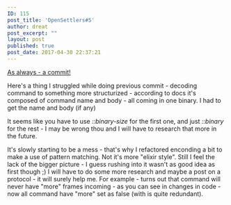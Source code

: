```yaml
---
ID: 115
post_title: 'OpenSettlers#5'
author: dreat
post_excerpt: ""
layout: post
published: true
post_date: 2017-04-30 22:37:21
---
```

<a href="https://github.com/Dreat/OpenSettlersII/commit/e75c850094b394d51e60dd1712befa70e10d357f" target="_blank" rel="noopener noreferrer">As always - a commit!</a>

Here's a thing I struggled while doing previous commit - decoding command to something more structurized - according to docs it's composed of command name and body - all coming in one binary. I had to get the name and body (if any)

It seems like you have to use <em>::binary-size</em> for the first one, and just <em>::binary</em> for the rest - I may be wrong thou and I will have to research that more in the future.

It's slowly starting to be a mess - that's why I refactored enconding a bit to make a use of pattern matching. Not it's more "elixir style". Still I feel the lack of the bigger picture - I guess rushing into it wasn't as good idea as first though ;) I will have to do some more research and maybe a post on a protocol - it will surely help me. For example - turns out that command will never have "more" frames incoming - as you can see in changes in code - now all command have "more" set as false (with is quite redundant).
